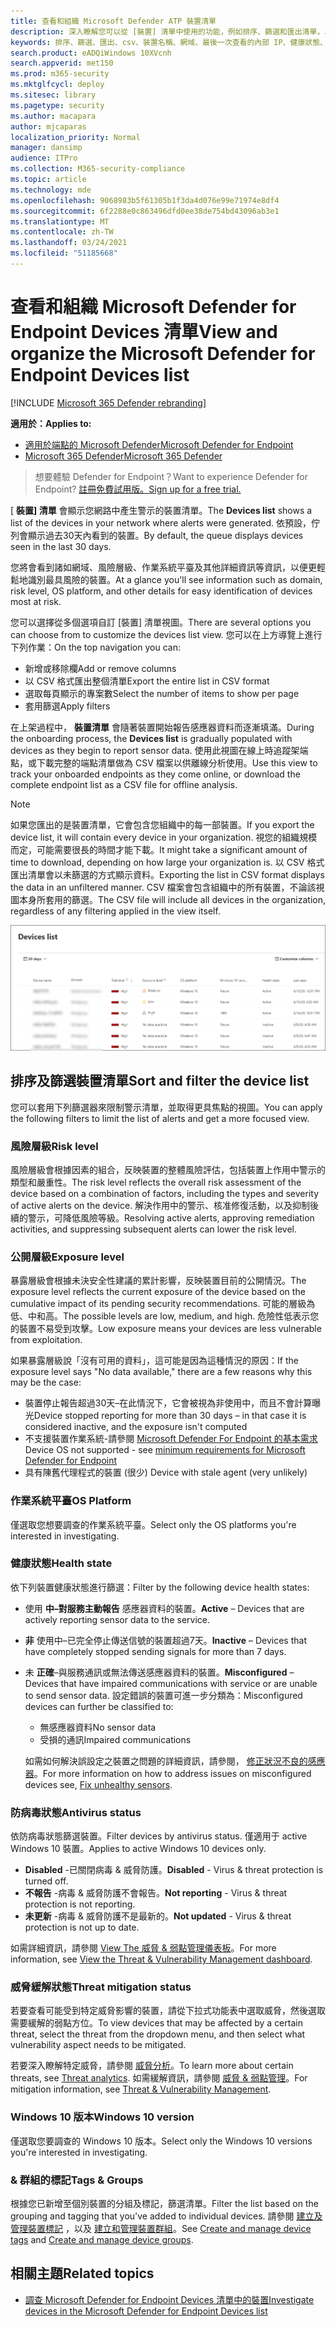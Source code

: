 ```yaml
---
title: 查看和組織 Microsoft Defender ATP 裝置清單
description: 深入瞭解您可以從 [裝置] 清單中使用的功能，例如排序、篩選和匯出清單，以加強調查。
keywords: 排序、篩選、匯出、csv、裝置名稱、網域、最後一次查看的內部 IP、健康狀態、作用中警示、作用中的惡意程式碼偵測、威脅類別、審閱警示、網路、連線、惡意程式碼、一般惡意程式碼、stealer、勒索軟體、攻擊、威脅、一般惡意程式碼、不需要的軟體
search.product: eADQiWindows 10XVcnh
search.appverid: met150
ms.prod: m365-security
ms.mktglfcycl: deploy
ms.sitesec: library
ms.pagetype: security
ms.author: macapara
author: mjcaparas
localization_priority: Normal
manager: dansimp
audience: ITPro
ms.collection: M365-security-compliance
ms.topic: article
ms.technology: mde
ms.openlocfilehash: 9068983b5f61305b1f3da4d076e99e71974e8df4
ms.sourcegitcommit: 6f2288e0c863496dfd0ee38de754bd43096ab3e1
ms.translationtype: MT
ms.contentlocale: zh-TW
ms.lasthandoff: 03/24/2021
ms.locfileid: "51185668"
---
```

# <a name="view-and-organize-the-microsoft-defender-for-endpoint-devices-list"></a><span data-ttu-id="e7993-104">查看和組織 Microsoft Defender for Endpoint Devices 清單</span><span class="sxs-lookup"><span data-stu-id="e7993-104">View and organize the Microsoft Defender for Endpoint Devices list</span></span>

[!INCLUDE [Microsoft 365 Defender rebranding](../../includes/microsoft-defender.md)]


<span data-ttu-id="e7993-105">**適用於：**</span><span class="sxs-lookup"><span data-stu-id="e7993-105">**Applies to:**</span></span>
- [<span data-ttu-id="e7993-106">適用於端點的 Microsoft Defender</span><span class="sxs-lookup"><span data-stu-id="e7993-106">Microsoft Defender for Endpoint</span></span>](https://go.microsoft.com/fwlink/p/?linkid=2154037)
- [<span data-ttu-id="e7993-107">Microsoft 365 Defender</span><span class="sxs-lookup"><span data-stu-id="e7993-107">Microsoft 365 Defender</span></span>](https://go.microsoft.com/fwlink/?linkid=2118804)

> <span data-ttu-id="e7993-108">想要體驗 Defender for Endpoint？</span><span class="sxs-lookup"><span data-stu-id="e7993-108">Want to experience Defender for Endpoint?</span></span> [<span data-ttu-id="e7993-109">註冊免費試用版。</span><span class="sxs-lookup"><span data-stu-id="e7993-109">Sign up for a free trial.</span></span>](https://www.microsoft.com/microsoft-365/windows/microsoft-defender-atp?ocid=docs-wdatp-machinesview-abovefoldlink)


<span data-ttu-id="e7993-110">[ **裝置] 清單** 會顯示您網路中產生警示的裝置清單。</span><span class="sxs-lookup"><span data-stu-id="e7993-110">The **Devices list** shows a list of the devices in your network where alerts were generated.</span></span> <span data-ttu-id="e7993-111">依預設，佇列會顯示過去30天內看到的裝置。</span><span class="sxs-lookup"><span data-stu-id="e7993-111">By default, the queue displays devices seen in the last 30 days.</span></span>  

<span data-ttu-id="e7993-112">您將會看到諸如網域、風險層級、作業系統平臺及其他詳細資訊等資訊，以便更輕鬆地識別最具風險的裝置。</span><span class="sxs-lookup"><span data-stu-id="e7993-112">At a glance you'll see information such as domain, risk level, OS platform, and other details for easy identification of devices most at risk.</span></span>

<span data-ttu-id="e7993-113">您可以選擇從多個選項自訂 [裝置] 清單視圖。</span><span class="sxs-lookup"><span data-stu-id="e7993-113">There are several options you can choose from to customize the devices list view.</span></span> <span data-ttu-id="e7993-114">您可以在上方導覽上進行下列作業：</span><span class="sxs-lookup"><span data-stu-id="e7993-114">On the top navigation you can:</span></span>

- <span data-ttu-id="e7993-115">新增或移除欄</span><span class="sxs-lookup"><span data-stu-id="e7993-115">Add or remove columns</span></span>
- <span data-ttu-id="e7993-116">以 CSV 格式匯出整個清單</span><span class="sxs-lookup"><span data-stu-id="e7993-116">Export the entire list in CSV format</span></span>
- <span data-ttu-id="e7993-117">選取每頁顯示的專案數</span><span class="sxs-lookup"><span data-stu-id="e7993-117">Select the number of items to show per page</span></span>
- <span data-ttu-id="e7993-118">套用篩選</span><span class="sxs-lookup"><span data-stu-id="e7993-118">Apply filters</span></span>

<span data-ttu-id="e7993-119">在上架過程中， **裝置清單** 會隨著裝置開始報告感應器資料而逐漸填滿。</span><span class="sxs-lookup"><span data-stu-id="e7993-119">During the onboarding process, the **Devices list** is gradually populated with devices as they begin to report sensor data.</span></span> <span data-ttu-id="e7993-120">使用此視圖在線上時追蹤架端點，或下載完整的端點清單做為 CSV 檔案以供離線分析使用。</span><span class="sxs-lookup"><span data-stu-id="e7993-120">Use this view to track your onboarded endpoints as they come online, or download the complete endpoint list as a CSV file for offline analysis.</span></span>

>[!NOTE]
> <span data-ttu-id="e7993-121">如果您匯出的是裝置清單，它會包含您組織中的每一部裝置。</span><span class="sxs-lookup"><span data-stu-id="e7993-121">If you export the device list, it will contain every device in your organization.</span></span> <span data-ttu-id="e7993-122">視您的組織規模而定，可能需要很長的時間才能下載。</span><span class="sxs-lookup"><span data-stu-id="e7993-122">It might take a significant amount of time to download, depending on how large your organization is.</span></span> <span data-ttu-id="e7993-123">以 CSV 格式匯出清單會以未篩選的方式顯示資料。</span><span class="sxs-lookup"><span data-stu-id="e7993-123">Exporting the list in CSV format displays the data in an unfiltered manner.</span></span> <span data-ttu-id="e7993-124">CSV 檔案會包含組織中的所有裝置，不論該視圖本身所套用的篩選。</span><span class="sxs-lookup"><span data-stu-id="e7993-124">The CSV file will include all devices in the organization, regardless of any filtering applied in the view itself.</span></span>

![具有裝置清單的裝置清單影像](images/device-list.png)

## <a name="sort-and-filter-the-device-list"></a><span data-ttu-id="e7993-126">排序及篩選裝置清單</span><span class="sxs-lookup"><span data-stu-id="e7993-126">Sort and filter the device list</span></span>

<span data-ttu-id="e7993-127">您可以套用下列篩選器來限制警示清單，並取得更具焦點的視圖。</span><span class="sxs-lookup"><span data-stu-id="e7993-127">You can apply the following filters to limit the list of alerts and get a more focused view.</span></span>

### <a name="risk-level"></a><span data-ttu-id="e7993-128">風險層級</span><span class="sxs-lookup"><span data-stu-id="e7993-128">Risk level</span></span>

<span data-ttu-id="e7993-129">風險層級會根據因素的組合，反映裝置的整體風險評估，包括裝置上作用中警示的類型和嚴重性。</span><span class="sxs-lookup"><span data-stu-id="e7993-129">The risk level reflects the overall risk assessment of the device based on a combination of factors, including the types and severity of active alerts on the device.</span></span> <span data-ttu-id="e7993-130">解決作用中的警示、核准修復活動，以及抑制後續的警示，可降低風險等級。</span><span class="sxs-lookup"><span data-stu-id="e7993-130">Resolving active alerts, approving remediation activities, and suppressing subsequent alerts can lower the risk level.</span></span>

### <a name="exposure-level"></a><span data-ttu-id="e7993-131">公開層級</span><span class="sxs-lookup"><span data-stu-id="e7993-131">Exposure level</span></span>

<span data-ttu-id="e7993-132">暴露層級會根據未決安全性建議的累計影響，反映裝置目前的公開情況。</span><span class="sxs-lookup"><span data-stu-id="e7993-132">The exposure level reflects the current exposure of the device based on the cumulative impact of its pending security recommendations.</span></span> <span data-ttu-id="e7993-133">可能的層級為低、中和高。</span><span class="sxs-lookup"><span data-stu-id="e7993-133">The possible levels are low, medium, and high.</span></span> <span data-ttu-id="e7993-134">危險性低表示您的裝置不易受到攻擊。</span><span class="sxs-lookup"><span data-stu-id="e7993-134">Low exposure means your devices are less vulnerable from exploitation.</span></span>

<span data-ttu-id="e7993-135">如果暴露層級說「沒有可用的資料」，這可能是因為這種情況的原因：</span><span class="sxs-lookup"><span data-stu-id="e7993-135">If the exposure level says "No data available," there are a few reasons why this may be the case:</span></span>

- <span data-ttu-id="e7993-136">裝置停止報告超過30天–在此情況下，它會被視為非使用中，而且不會計算曝光</span><span class="sxs-lookup"><span data-stu-id="e7993-136">Device stopped reporting for more than 30 days – in that case it is considered inactive, and the exposure isn't computed</span></span>
- <span data-ttu-id="e7993-137">不支援裝置作業系統-請參閱 [Microsoft Defender For Endpoint 的基本需求](minimum-requirements.md)</span><span class="sxs-lookup"><span data-stu-id="e7993-137">Device OS not supported - see [minimum requirements for Microsoft Defender for Endpoint](minimum-requirements.md)</span></span>
- <span data-ttu-id="e7993-138">具有陳舊代理程式的裝置 (很少) </span><span class="sxs-lookup"><span data-stu-id="e7993-138">Device with stale agent (very unlikely)</span></span>

### <a name="os-platform"></a><span data-ttu-id="e7993-139">作業系統平臺</span><span class="sxs-lookup"><span data-stu-id="e7993-139">OS Platform</span></span>

<span data-ttu-id="e7993-140">僅選取您想要調查的作業系統平臺。</span><span class="sxs-lookup"><span data-stu-id="e7993-140">Select only the OS platforms you're interested in investigating.</span></span>

### <a name="health-state"></a><span data-ttu-id="e7993-141">健康狀態</span><span class="sxs-lookup"><span data-stu-id="e7993-141">Health state</span></span>

<span data-ttu-id="e7993-142">依下列裝置健康狀態進行篩選：</span><span class="sxs-lookup"><span data-stu-id="e7993-142">Filter by the following device health states:</span></span>

- <span data-ttu-id="e7993-143">使用 **中–對服務主動報告** 感應器資料的裝置。</span><span class="sxs-lookup"><span data-stu-id="e7993-143">**Active** – Devices that are actively reporting sensor data to the service.</span></span>
- <span data-ttu-id="e7993-144">**非** 使用中–已完全停止傳送信號的裝置超過7天。</span><span class="sxs-lookup"><span data-stu-id="e7993-144">**Inactive** – Devices that have completely stopped sending signals for more than 7 days.</span></span>
- <span data-ttu-id="e7993-145">未 **正確**–與服務通訊或無法傳送感應器資料的裝置。</span><span class="sxs-lookup"><span data-stu-id="e7993-145">**Misconfigured** – Devices that have impaired communications with service or are unable to send sensor data.</span></span> <span data-ttu-id="e7993-146">設定錯誤的裝置可進一步分類為：</span><span class="sxs-lookup"><span data-stu-id="e7993-146">Misconfigured devices can further be classified to:</span></span>
  - <span data-ttu-id="e7993-147">無感應器資料</span><span class="sxs-lookup"><span data-stu-id="e7993-147">No sensor data</span></span>
  - <span data-ttu-id="e7993-148">受損的通訊</span><span class="sxs-lookup"><span data-stu-id="e7993-148">Impaired communications</span></span>

  <span data-ttu-id="e7993-149">如需如何解決誤設定之裝置之問題的詳細資訊，請參閱， [修正狀況不良的感應器](fix-unhealthy-sensors.md)。</span><span class="sxs-lookup"><span data-stu-id="e7993-149">For more information on how to address issues on misconfigured devices see, [Fix unhealthy sensors](fix-unhealthy-sensors.md).</span></span>

### <a name="antivirus-status"></a><span data-ttu-id="e7993-150">防病毒狀態</span><span class="sxs-lookup"><span data-stu-id="e7993-150">Antivirus status</span></span>

<span data-ttu-id="e7993-151">依防病毒狀態篩選裝置。</span><span class="sxs-lookup"><span data-stu-id="e7993-151">Filter devices by antivirus status.</span></span> <span data-ttu-id="e7993-152">僅適用于 active Windows 10 裝置。</span><span class="sxs-lookup"><span data-stu-id="e7993-152">Applies to active Windows 10 devices only.</span></span>

- <span data-ttu-id="e7993-153">**Disabled** -已關閉病毒 & 威脅防護。</span><span class="sxs-lookup"><span data-stu-id="e7993-153">**Disabled** - Virus & threat protection is turned off.</span></span>
- <span data-ttu-id="e7993-154">**不報告** -病毒 & 威脅防護不會報告。</span><span class="sxs-lookup"><span data-stu-id="e7993-154">**Not reporting** - Virus & threat protection is not reporting.</span></span>
- <span data-ttu-id="e7993-155">**未更新** -病毒 & 威脅防護不是最新的。</span><span class="sxs-lookup"><span data-stu-id="e7993-155">**Not updated** - Virus & threat protection is not up to date.</span></span>

<span data-ttu-id="e7993-156">如需詳細資訊，請參閱 [View The 威脅 & 弱點管理儀表板](tvm-dashboard-insights.md)。</span><span class="sxs-lookup"><span data-stu-id="e7993-156">For more information, see [View the Threat & Vulnerability Management dashboard](tvm-dashboard-insights.md).</span></span>

### <a name="threat-mitigation-status"></a><span data-ttu-id="e7993-157">威脅緩解狀態</span><span class="sxs-lookup"><span data-stu-id="e7993-157">Threat mitigation status</span></span>

<span data-ttu-id="e7993-158">若要查看可能受到特定威脅影響的裝置，請從下拉式功能表中選取威脅，然後選取需要緩解的弱點方位。</span><span class="sxs-lookup"><span data-stu-id="e7993-158">To view devices that may be affected by a certain threat, select the threat from the dropdown menu, and then select what vulnerability aspect needs to be mitigated.</span></span>

<span data-ttu-id="e7993-159">若要深入瞭解特定威脅，請參閱 [威脅分析](threat-analytics.md)。</span><span class="sxs-lookup"><span data-stu-id="e7993-159">To learn more about certain threats, see [Threat analytics](threat-analytics.md).</span></span> <span data-ttu-id="e7993-160">如需緩解資訊，請參閱 [威脅 & 弱點管理](next-gen-threat-and-vuln-mgt.md)。</span><span class="sxs-lookup"><span data-stu-id="e7993-160">For mitigation information, see [Threat & Vulnerability Management](next-gen-threat-and-vuln-mgt.md).</span></span>

### <a name="windows-10-version"></a><span data-ttu-id="e7993-161">Windows 10 版本</span><span class="sxs-lookup"><span data-stu-id="e7993-161">Windows 10 version</span></span>

<span data-ttu-id="e7993-162">僅選取您要調查的 Windows 10 版本。</span><span class="sxs-lookup"><span data-stu-id="e7993-162">Select only the Windows 10 versions you're interested in investigating.</span></span>

### <a name="tags--groups"></a><span data-ttu-id="e7993-163">& 群組的標記</span><span class="sxs-lookup"><span data-stu-id="e7993-163">Tags & Groups</span></span>

<span data-ttu-id="e7993-164">根據您已新增至個別裝置的分組及標記，篩選清單。</span><span class="sxs-lookup"><span data-stu-id="e7993-164">Filter the list based on the grouping and tagging that you've added to individual devices.</span></span> <span data-ttu-id="e7993-165">請參閱 [建立及管理裝置標記](machine-tags.md) ，以及 [建立和管理裝置群組](machine-groups.md)。</span><span class="sxs-lookup"><span data-stu-id="e7993-165">See [Create and manage device tags](machine-tags.md) and [Create and manage device groups](machine-groups.md).</span></span>

## <a name="related-topics"></a><span data-ttu-id="e7993-166">相關主題</span><span class="sxs-lookup"><span data-stu-id="e7993-166">Related topics</span></span>

- [<span data-ttu-id="e7993-167">調查 Microsoft Defender for Endpoint Devices 清單中的裝置</span><span class="sxs-lookup"><span data-stu-id="e7993-167">Investigate devices in the Microsoft Defender for Endpoint Devices list</span></span>](investigate-machines.md)
